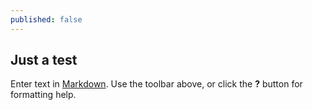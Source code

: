 ```yaml
---
published: false
---
```

## Just a test 

Enter text in [Markdown](http://daringfireball.net/projects/markdown/). Use the toolbar above, or click the **?** button for formatting help.
